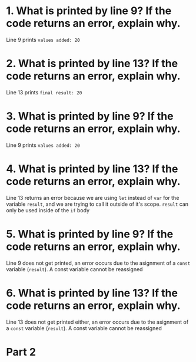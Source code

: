 # 1. What is printed by line 9? If the code returns an error, explain why. 

Line 9 prints `values added: 20`

# 2. What is printed by line 13? If the code returns an error, explain why. 

Line 13 prints `final result: 20`

# 3. What is printed by line 9? If the code returns an error, explain why. 

Line 9 prints `values added: 20`

# 4. What is printed by line 13? If the code returns an error, explain why.

Line 13 returns an error because we are using `let` instead of `var` for the variable `result`, and we are trying to call it outside of it's scope. `result` can only be used inside of the `if` body

# 5. What is printed by line 9? If the code returns an error, explain why. 

Line 9 does not get printed, an error occurs due to the asignment of a `const` variable (`result`). A const variable cannot be reassigned

# 6. What is printed by line 13? If the code returns an error, explain why. 

Line 13 does not get printed either, an error occurs due to the asignment of a `const` variable (`result`). A const variable cannot be reassigned

# Part 2
